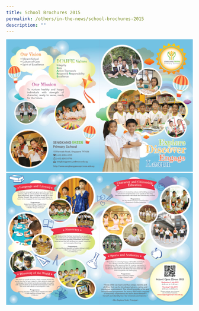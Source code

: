 ```yaml
---
title: School Brochures 2015
permalink: /others/in-the-news/school-brochures-2015
description: ""
---
```

<img src="/images/sb1.jpg">
<img src="/images/sb2.jpg">